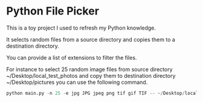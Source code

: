 # Python File Picker

This is a toy project I used to refresh my Python knowledge.

It selects random files from a source directory and copies them to a destination directory.

You can provide a list of extensions to filter the files.

For instance to select 25 random image files from source directory ~/Desktop/local_test_photos and copy them to destination directory ~/Desktop/pictures you can use the following command.

``` Python
python main.py -n 25 -e jpg JPG jpeg png tif gif TIF -- ~/Desktop/local_test_photos ~/Desktop/pictures
